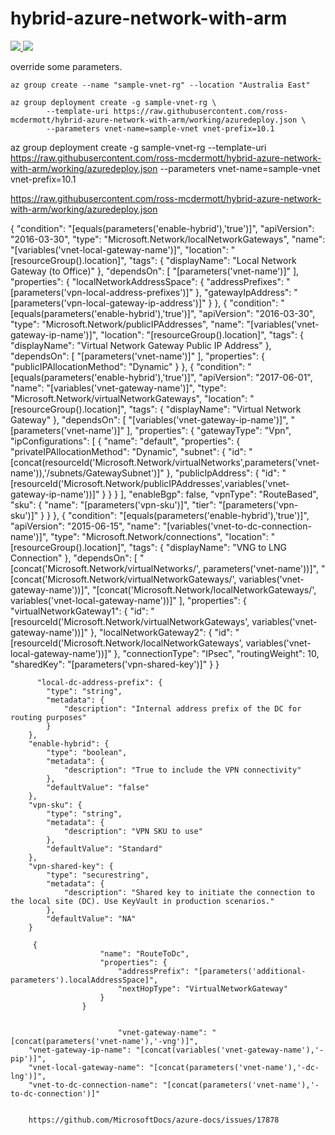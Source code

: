# hybrid-azure-network-with-arm

<a href="https://portal.azure.com/#create/Microsoft.Template/uri/https%3A%2F%2Fraw.githubusercontent.com%2FAzure%2Fazure-quickstart-templates%2Fmaster%2F101-AAD-DomainServices%2Fazuredeploy.json" target="_blank">
    <img src="http://azuredeploy.net/deploybutton.png"/> 
</a>

<a href="http://armviz.io/#/?load=https%3A%2F%2Fraw.githubusercontent.com%2FAzure%2Fazure-quickstart-templates%2Fmaster%2F101-AAD-DomainServices%2Fazuredeploy.json" target="_blank">
    <img src="http://armviz.io/visualizebutton.png"/> 
</a>


override some parameters.
```
az group create --name "sample-vnet-rg" --location "Australia East"

az group deployment create -g sample-vnet-rg \
        --template-uri https://raw.githubusercontent.com/ross-mcdermott/hybrid-azure-network-with-arm/working/azuredeploy.json \
        --parameters vnet-name=sample-vnet vnet-prefix=10.1
```

az group deployment create -g sample-vnet-rg --template-uri https://raw.githubusercontent.com/ross-mcdermott/hybrid-azure-network-with-arm/working/azuredeploy.json --parameters vnet-name=sample-vnet vnet-prefix=10.1

https://raw.githubusercontent.com/ross-mcdermott/hybrid-azure-network-with-arm/working/azuredeploy.json



{
            "condition": "[equals(parameters('enable-hybrid'),'true')]",
            "apiVersion": "2016-03-30",
            "type": "Microsoft.Network/localNetworkGateways",
            "name": "[variables('vnet-local-gateway-name')]",
            "location": "[resourceGroup().location]",
            "tags": {
                "displayName": "Local Network Gateway (to Office)"
            },
            "dependsOn": [
                "[parameters('vnet-name')]"
            ],
            "properties": {
                "localNetworkAddressSpace": {
                    "addressPrefixes": "[parameters('vpn-local-address-prefixes')]"
                },
                "gatewayIpAddress": "[parameters('vpn-local-gateway-ip-address')]"
            }
        },
        {
            "condition": "[equals(parameters('enable-hybrid'),'true')]",
            "apiVersion": "2016-03-30",
            "type": "Microsoft.Network/publicIPAddresses",
            "name": "[variables('vnet-gateway-ip-name')]",
            "location": "[resourceGroup().location]",
            "tags": {
                "displayName": "Virtual Network Gateway Public IP Address"
            },
            "dependsOn": [
                "[parameters('vnet-name')]"
            ],
            "properties": {
                "publicIPAllocationMethod": "Dynamic"
            }
        },
        {
            "condition": "[equals(parameters('enable-hybrid'),'true')]",
            "apiVersion": "2017-06-01",
            "name": "[variables('vnet-gateway-name')]",
            "type": "Microsoft.Network/virtualNetworkGateways",
            "location": "[resourceGroup().location]",
            "tags": {
                "displayName": "Virtual Network Gateway"
            },
            "dependsOn": [
                "[variables('vnet-gateway-ip-name')]",
                "[parameters('vnet-name')]"
            ],
            "properties": {
                "gatewayType": "Vpn",
                "ipConfigurations": [
                    {
                        "name": "default",
                        "properties": {
                            "privateIPAllocationMethod": "Dynamic",
                            "subnet": {
                                "id": "[concat(resourceId('Microsoft.Network/virtualNetworks',parameters('vnet-name')),'/subnets/GatewaySubnet')]"
                            },
                            "publicIpAddress": {
                                "id": "[resourceId('Microsoft.Network/publicIPAddresses',variables('vnet-gateway-ip-name'))]"
                            }
                        }
                    }
                ],
                "enableBgp": false,
                "vpnType": "RouteBased",
                "sku": {
                    "name": "[parameters('vpn-sku')]",
                    "tier": "[parameters('vpn-sku')]"
                }
            }
        },
        {
            "condition": "[equals(parameters('enable-hybrid'),'true')]",
            "apiVersion": "2015-06-15",
            "name": "[variables('vnet-to-dc-connection-name')]",
            "type": "Microsoft.Network/connections",
            "location": "[resourceGroup().location]",
            "tags": {
                "displayName": "VNG to LNG Connection"
            },
            "dependsOn": [
                "[concat('Microsoft.Network/virtualNetworks/', parameters('vnet-name'))]",
                "[concat('Microsoft.Network/virtualNetworkGateways/', variables('vnet-gateway-name'))]",
                "[concat('Microsoft.Network/localNetworkGateways/', variables('vnet-local-gateway-name'))]"
            ],
            "properties": {
                "virtualNetworkGateway1": {
                    "id": "[resourceId('Microsoft.Network/virtualNetworkGateways', variables('vnet-gateway-name'))]"
                },
                "localNetworkGateway2": {
                    "id": "[resourceId('Microsoft.Network/localNetworkGateways', variables('vnet-local-gateway-name'))]"
                },
                "connectionType": "IPsec",
                "routingWeight": 10,
                "sharedKey": "[parameters('vpn-shared-key')]"
            }
        }

          "local-dc-address-prefix": {
            "type": "string",
            "metadata": {
                "description": "Internal address prefix of the DC for routing purposes"
            }
        },
        "enable-hybrid": {
            "type": "boolean",
            "metadata": {
                "description": "True to include the VPN connectivity"
            },
            "defaultValue": "false"
        },
        "vpn-sku": {
            "type": "string",
            "metadata": {
                "description": "VPN SKU to use"
            },
            "defaultValue": "Standard"
        },
        "vpn-shared-key": {
            "type": "securestring",
            "metadata": {
                "description": "Shared key to initiate the connection to the local site (DC). Use KeyVault in production scenarios."
            },
            "defaultValue": "NA"
        }

         {
                        "name": "RouteToDc",
                        "properties": {
                            "addressPrefix": "[parameters('additional-parameters').localAddressSpace]",
                            "nextHopType": "VirtualNetworkGateway"
                        }
                    }


                            "vnet-gateway-name": "[concat(parameters('vnet-name'),'-vng')]",
        "vnet-gateway-ip-name": "[concat(variables('vnet-gateway-name'),'-pip')]",
        "vnet-local-gateway-name": "[concat(parameters('vnet-name'),'-dc-lng')]",
        "vnet-to-dc-connection-name": "[concat(parameters('vnet-name'),'-to-dc-connection')]"


        https://github.com/MicrosoftDocs/azure-docs/issues/17878